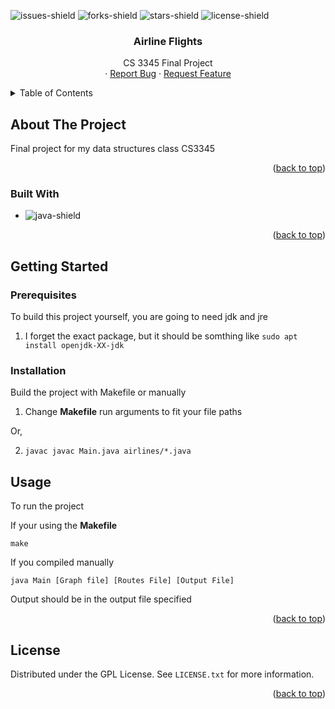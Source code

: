 <a name="readme-top"></a>

![issues-shield]
![forks-shield]
![stars-shield]
![license-shield]

<h3 align="center">Airline Flights</h3>

  <p align="center">
    CS 3345 Final Project
    <br />
    ·
    <a href="https://github.com/MagnusChase03/AirlineFlights/issues">Report Bug</a>
    ·
    <a href="https://github.com/MagnusChase03/AirlineFlights/issues">Request Feature</a>
  </p>
</div>

<details>
  <summary>Table of Contents</summary>
  <ol>
    <li>
      <a href="#about-the-project">About The Project</a>
      <ul>
        <li><a href="#built-with">Built With</a></li>
      </ul>
    </li>
    <li>
      <a href="#getting-started">Getting Started</a>
      <ul>
        <li><a href="#prerequisites">Prerequisites</a></li>
        <li><a href="#installation">Installation</a></li>
      </ul>
    </li>
    <li><a href="#usage">Usage</a></li>
    <li><a href="#license">License</a></li>
  </ol>
</details>

## About The Project

Final project for my data structures class CS3345

<p align="right">(<a href="#readme-top">back to top</a>)</p>

### Built With

* ![java-shield]

<p align="right">(<a href="#readme-top">back to top</a>)</p>

## Getting Started

### Prerequisites

To build this project yourself, you are going to need jdk and jre

1) I forget the exact package, but it should be somthing like `sudo apt install openjdk-XX-jdk`

### Installation

Build the project with Makefile or manually

1) Change **Makefile** run arguments to fit your file paths

Or,

2) `javac javac Main.java airlines/*.java`

## Usage

To run the project

If your using the **Makefile**

`make` 


If you compiled manually

`java Main [Graph file] [Routes File] [Output File]` 

Output should be in the output file specified

<p align="right">(<a href="#readme-top">back to top</a>)</p>

<!-- LICENSE -->
## License

Distributed under the GPL License. See `LICENSE.txt` for more information.

<p align="right">(<a href="#readme-top">back to top</a>)</p>

[issues-shield]: https://img.shields.io/github/issues/MagnusChase03/DiscordClone?style=for-the-badge
[forks-shield]: https://img.shields.io/github/forks/MagnusChase03/DiscordClone?style=for-the-badge
[stars-shield]: https://img.shields.io/github/stars/MagnusChase03/DiscordClone?style=for-the-badge
[license-shield]: https://img.shields.io/github/license/magnuschase03/DiscordClone?style=for-the-badge
[java-shield]: https://img.shields.io/badge/Java-20232A?style=for-the-badge&logo=coffeescript

